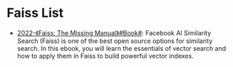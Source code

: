# Faiss List

- [2022-《Faiss: The Missing Manual》#Book#](https://www.pinecone.io/learn/faiss/): Facebook AI Similarity Search (Faiss) is one of the best open source options for similarity search. In this ebook, you will learn the essentials of vector search and how to apply them in Faiss to build powerful vector indexes.
